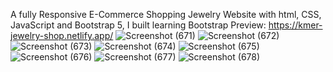 A fully Responsive E-Commerce Shopping Jewelry Website with html, CSS, JavaScript and Bootstrap 5, I built learning Bootstrap 
Preview: https://kmer-jewelry-shop.netlify.app/
![Screenshot (671)](https://github.com/YannKamche/Jewelry-E-Commerce-Website/assets/122357201/5ba4df0a-3a7b-4e1f-aa30-d6bfea3a2514)
![Screenshot (672)](https://github.com/YannKamche/Jewelry-E-Commerce-Website/assets/122357201/13d94971-080e-468a-9808-987a1d0af95a)
![Screenshot (673)](https://github.com/YannKamche/Jewelry-E-Commerce-Website/assets/122357201/f02e2f4f-03e2-4367-8b8d-1e234bf6fd60)
![Screenshot (674)](https://github.com/YannKamche/Jewelry-E-Commerce-Website/assets/122357201/e5bb2e25-0f6d-45d8-abaa-dfb3b29e6270)
![Screenshot (675)](https://github.com/YannKamche/Jewelry-E-Commerce-Website/assets/122357201/8b615d5f-4cc6-48b5-b222-de7a375d6367)
![Screenshot (676)](https://github.com/YannKamche/Jewelry-E-Commerce-Website/assets/122357201/c05b7ccc-1939-44cc-8553-f0e4627bb585)
![Screenshot (677)](https://github.com/YannKamche/Jewelry-E-Commerce-Website/assets/122357201/aa69f49d-d64c-4df1-bb63-8f54baeae682)
![Screenshot (678)](https://github.com/YannKamche/Jewelry-E-Commerce-Website/assets/122357201/60020bf3-b308-4b53-90e7-f4a9bd4fa8b4)

